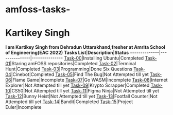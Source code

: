 # amfoss-tasks-
# Kartikey Singh
**I am Kartikey Singh from Dehradun Uttarakhand,fresher at Amrita School of Engineering(EAC 2022)**
**Tasks List**|**Description**|**Status**
--------------|---------------|---------------
[Task-00]()|Installing Ubuntu|Completed
[Task-01]()|Staring amFOSS repositories|Completed
[Task-02]()|Terminal Hunt|Completed
[Task-03]()|Programming|Done Six Questions
[Task-04]()|Cinebot|Completed
[Task-05]()|Find The Bug|Not Attempted till yet
[Task-06]()|Flame Game|Incomplete
[Task-07]()|Go WASM|Incomplete
[Task-08]()|Internet Explorer|Not Attempted till yet
[Task-09]()|Krypto Scrapper|Completed
[Task-10]()|CS50|Not Attempted till yet
[Task-11]()|Figma Ninja|Not Attempted till yet
[Task-12]()|Bunny Heist|Not Attempted till yet
[Task-13]()|Footfall Counter|Not Attempted till yet
[Task-14]()|Bandit|Completed
[Task-15]()|Project Euler|Incomplete
